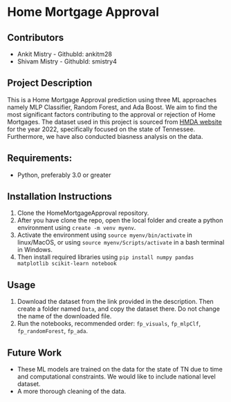 # Home Mortgage Approval

## Contributors
* Ankit Mistry - GithubId: ankitm28
* Shivam Mistry - GithubId: smistry4

## Project Description
This is a Home Mortgage Approval prediction using three ML approaches namely MLP Classifier, Random Forest, and Ada Boost. We aim to find the most significant factors contributing to the approval or rejection of Home Mortgages. The dataset used in this project is sourced from [HMDA website](https://ffiec.cfpb.gov/data-browser/data/2022?category=states&items=TN&actions_taken=1,2,3) for the year 2022, specifically focused on the state of Tennessee. Furthermore, we have also conducted biasness analysis on the data.

## Requirements:
* Python, preferably 3.0 or greater

## Installation Instructions
1. Clone the HomeMortgageApproval repository.
2. After you have clone the repo, open the local folder and create a python environment using `create -m venv myenv`.
3. Activate the environment using `source myenv/bin/activate` in linux/MacOS, or using `source myenv/Scripts/activate` in a bash terminal in Windows.
4. Then install required libraries using `pip install numpy pandas matplotlib scikit-learn notebook`

## Usage
1. Download the dataset from the link provided in the description. Then create a folder named `Data`, and copy the dataset there. Do not change the name of the downloaded file.
2. Run the notebooks, recommended order: `fp_visuals`, `fp_mlpClf`, `fp_randomForest`, `fp_ada`.

## Future Work
* These ML models are trained on the data for the state of TN due to time and computational constraints. We would like to include national level dataset.
* A more thorough cleaning of the data.


